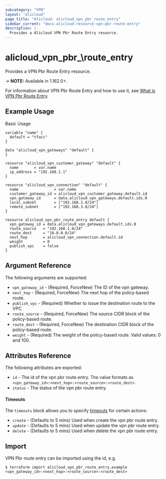```yaml
---
subcategory: "VPN"
layout: "alicloud"
page_title: "Alicloud: alicloud_vpn_pbr_route_entry"
sidebar_current: "docs-alicloud-resource-vpn-pbr-route-entry"
description: |-
  Provides a Alicloud VPN Pbr Route Entry resource.
---
```


# alicloud\_vpn\_pbr\_\route\_entry

Provides a VPN Pbr Route Entry resource.

-> **NOTE:** Available in 1.162.0+.

For information about VPN Pbr Route Entry and how to use it, see [What is VPN Pbr Route Entry](https://www.alibabacloud.com/help/en/doc-detail/127248.html).


## Example Usage

Basic Usage

```
variable "name" {
  default = "tfacc"
}

data "alicloud_vpn_gateways" "default" {
}

resource "alicloud_vpn_customer_gateway" "default" {
  name       = var.name
  ip_address = "192.168.1.1"
}

resource "alicloud_vpn_connection" "default" {
  name                = var.name
  customer_gateway_id = alicloud_vpn_customer_gateway.default.id
  vpn_gateway_id      = data.alicloud_vpn_gateways.default.ids.0
  local_subnet        = ["192.168.2.0/24"]
  remote_subnet       = ["192.168.3.0/24"]
}

resource alicloud_vpn_pbr_route_entry default {
  vpn_gateway_id = data.alicloud_vpn_gateways.default.ids.0
  route_source   = "192.168.1.0/24"
  route_dest     = "10.0.0.0/24"
  next_hop       = alicloud_vpn_connection.default.id
  weight         = 0
  publish_vpc    = false
}
```
## Argument Reference

The following arguments are supported:

* `vpn_gateway_id` - (Required, ForceNew) The ID of the vpn gateway.
* `next_hop` - (Required, ForceNew) The next hop of the policy-based route.
* `publish_vpc` - (Required) Whether to issue the destination route to the VPC.
* `route_source` - (Required, ForceNew) The source CIDR block of the policy-based route.
* `route_dest` - (Required, ForceNew) The destination CIDR block of the policy-based route.
* `weight` - (Required) The weight of the policy-based route. Valid values: 0 and 100.

## Attributes Reference

The following attributes are exported:

* `id` - The id of the vpn pbr route entry. The value formats as `<vpn_gateway_id>:<next_hop>:<route_source>:<route_dest>`.
* `status` - The status of the vpn pbr route entry.

#### Timeouts

The `timeouts` block allows you to specify [timeouts](https://www.terraform.io/docs/configuration-0-11/resources.html#timeouts) for certain actions:

* `create` - (Defaults to 5 mins) Used when create the vpn pbr route entry.
* `update` - (Defaults to 5 mins) Used when update the vpn pbr route entry.
* `delete` - (Defaults to 5 mins) Used when delete the vpn pbr route entry.

## Import

VPN Pbr route entry can be imported using the id, e.g.

```
$ terraform import alicloud_vpn_pbr_route_entry.example <vpn_gateway_id>:<next_hop>:<route_source>:<route_dest>
```

